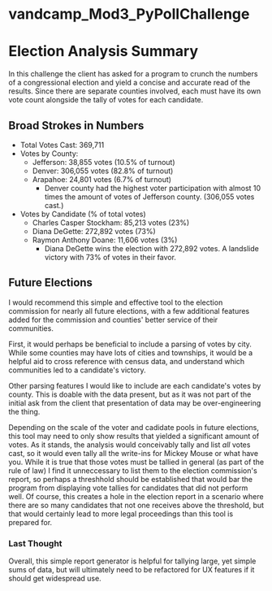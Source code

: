 # vandcamp_Mod3_PyPollChallenge

# Election Analysis Summary

In this challenge the client has asked for a program to crunch the numbers of a congressional election and yield a concise and accurate read of the results. Since there are separate counties involved, each must have its own vote count alongside the tally of votes for each candidate. 

## Broad Strokes in Numbers
* Total Votes Cast: 369,711
* Votes by County:
    * Jefferson: 38,855 votes (10.5% of turnout)
    * Denver: 306,055 votes (82.8% of turnout)
    * Arapahoe: 24,801 votes (6.7% of turnout)
        * Denver county had the highest voter participation with almost 10 times the amount of votes of Jefferson county. (306,055 votes cast.)
* Votes by Candidate (% of total votes)    
    * Charles Casper Stockham: 85,213 votes (23%)
    * Diana DeGette: 272,892 votes (73%)
    * Raymon Anthony Doane: 11,606 votes (3%)
        * Diana DeGette wins the election with 272,892 votes. A landslide victory with 73% of votes in their favor.

## Future Elections
I would recommend this simple and effective tool to the election commission for nearly all future elections, with a few additional features added for the commission and counties' better service of their communities.

First, it would perhaps be beneficial to include a parsing of votes by city. While some counties may have lots of cities and townships, it would be a helpful aid to cross reference with census data, and understand which communities led to a candidate's victory.

Other parsing features I would like to include are each candidate's votes by county. This is doable with the data present, but as it was not part of the initial ask from the client that presentation of data may be over-engineering the thing.

Depending on the scale of the voter and cadidate pools in future elections, this tool may need to only show results that yielded a significant amount of votes. As it stands, the analysis would conceivably tally and list _all_ votes cast, so it would even tally all the write-ins for Mickey Mouse or what have you. While it is true that those votes must be tallied in general (as part of the rule of law) I find it unneccessary to list them to the election commission's report, so perhaps a threshhold should be established that would bar the program from displaying vote tallies for candidates that did not perform well.
Of course, this creates a hole in the election report in a scenario where there are so many candidates that not one receives above the threshold, but that would certainly lead to more legal proceedings than this tool is prepared for.

### Last Thought
Overall, this simple report generator is helpful for tallying large, yet simple sums of data, but will ultimately need to be refactored for UX features if it should get widespread use. 